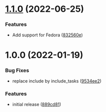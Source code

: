 # [1.1.0](https://github.com/de-it-krachten/ansible-role-powershell_linux/compare/v1.0.0...v1.1.0) (2022-06-25)


### Features

* Add support for Fedora ([832560e](https://github.com/de-it-krachten/ansible-role-powershell_linux/commit/832560eecd0a2ab91378059ad8720c5584df78c4))

# 1.0.0 (2022-01-19)


### Bug Fixes

* replace include by include_tasks ([9534ee2](https://github.com/de-it-krachten/ansible-role-powershell_linux/commit/9534ee2519269d472d8feb6b99edd2e3ff9483e7))


### Features

* initial release ([889cd81](https://github.com/de-it-krachten/ansible-role-powershell_linux/commit/889cd81766e38e7baf2e61531d82f7484d4d0327))
